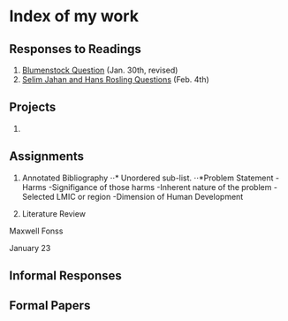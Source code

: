# Index of my work

## Responses to Readings
1. [Blumenstock Question](https://maxwellfonss.github.io/Workshop/blumenstock) (Jan. 30th, revised)
2. [Selim Jahan and Hans Rosling Questions](https://maxwellfonss.github.io/Workshop/selim_jahan) (Feb. 4th)





## Projects
1.

## Assignments

1. Annotated Bibliography
⋅⋅* Unordered sub-list. 
⋅⋅*Problem Statement
    -Harms
    -Signifigance of those harms
    -Inherent nature of the problem
    -Selected LMIC or region
    -Dimension of Human Development

2. Literature Review

Maxwell Fonss

January 23









## Informal Responses

## Formal Papers
